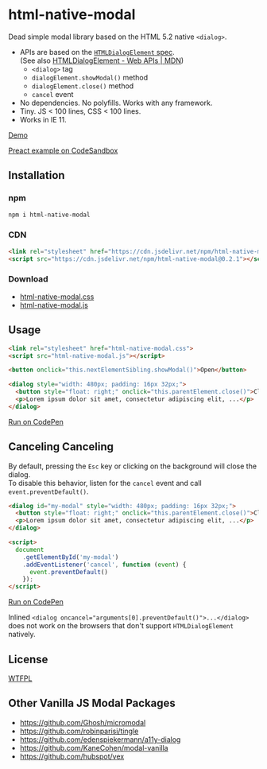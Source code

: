 # html-native-modal

Dead simple modal library based on the HTML 5.2 native `<dialog>`.

* APIs are based on the [`HTMLDialogElement` spec](https://www.w3.org/TR/html52/interactive-elements.html#the-dialog-element).  
(See also [HTMLDialogElement - Web APIs | MDN](https://developer.mozilla.org/docs/Web/API/HTMLDialogElement))
  - `<dialog>` tag
  - `dialogElement.showModal()` method
  - `dialogElement.close()` method
  - `cancel` event
* No dependencies. No polyfills. Works with any framework.
* Tiny. JS < 100 lines, CSS < 100 lines.
* Works in IE 11.

[Demo](https://luncheon.github.io/html-native-modal/index.html)

[Preact example on CodeSandbox](https://codesandbox.io/s/html-native-modal-on-preact-rwt8y?file=/index.tsx)

## Installation

### npm

```bash
npm i html-native-modal
```

### CDN

```html
<link rel="stylesheet" href="https://cdn.jsdelivr.net/npm/html-native-modal@0.2.1/html-native-modal.css">
<script src="https://cdn.jsdelivr.net/npm/html-native-modal@0.2.1"></script>
```

### Download

* <a target="_blank" download="html-native-modal.css" href="https://cdn.jsdelivr.net/npm/html-native-modal@0.2.1/html-native-modal.css">html-native-modal.css</a>
* <a target="_blank" download="html-native-modal.js" href="https://cdn.jsdelivr.net/npm/html-native-modal@0.2.1/html-native-modal.js">html-native-modal.js</a>


## Usage

```html
<link rel="stylesheet" href="html-native-modal.css">
<script src="html-native-modal.js"></script>

<button onclick="this.nextElementSibling.showModal()">Open</button>

<dialog style="width: 480px; padding: 16px 32px;">
  <button style="float: right;" onclick="this.parentElement.close()">Close</button>
  <p>Lorem ipsum dolor sit amet, consectetur adipiscing elit, ...</p>
</dialog>
```

[Run on CodePen](https://codepen.io/luncheon/pen/MWyewoz/left/)


## Canceling Canceling

By default, pressing the `Esc` key or clicking on the background will close the dialog.  
To disable this behavior, listen for the `cancel` event and call `event.preventDefault()`.

```html
<dialog id="my-modal" style="width: 480px; padding: 16px 32px;">
  <button style="float: right;" onclick="this.parentElement.close()">Close</button>
  <p>Lorem ipsum dolor sit amet, consectetur adipiscing elit, ...</p>
</dialog>

<script>
  document
    .getElementById('my-modal')
    .addEventListener('cancel', function (event) {
      event.preventDefault()
    });
</script>
```

[Run on CodePen](https://codepen.io/luncheon/pen/JjXKdLd/left/)

Inlined `<dialog oncancel="arguments[0].preventDefault()">...</dialog>` does not work on the browsers that don't support `HTMLDialogElement` natively.


## License

[WTFPL](http://www.wtfpl.net)


## Other Vanilla JS Modal Packages

* https://github.com/Ghosh/micromodal
* https://github.com/robinparisi/tingle
* https://github.com/edenspiekermann/a11y-dialog
* https://github.com/KaneCohen/modal-vanilla
* https://github.com/hubspot/vex
